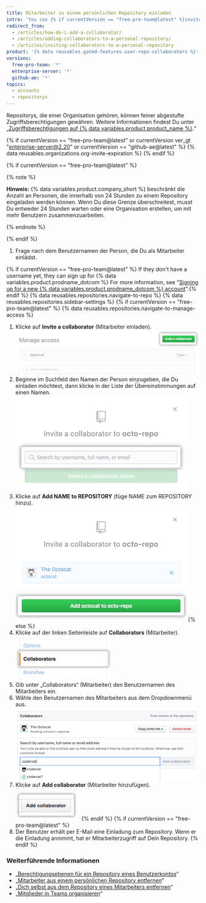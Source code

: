 ```yaml
---
title: Mitarbeiter zu einem persönlichen Repository einladen
intro: 'You can {% if currentVersion == "free-pro-team@latest" %}invite users to become{% else %}add users as{% endif %} collaborators to your personal repository.'
redirect_from:
  - /articles/how-do-i-add-a-collaborator/
  - /articles/adding-collaborators-to-a-personal-repository/
  - /articles/inviting-collaborators-to-a-personal-repository
product: '{% data reusables.gated-features.user-repo-collaborators %}'
versions:
  free-pro-team: '*'
  enterprise-server: '*'
  github-ae: '*'
topics:
  - accounts
  - repositorys
---
```


Repositorys, die einer Organisation gehören, können feiner abgestufte Zugriffsberechtigungen gewähren. Weitere Informationen findest Du unter „[Zugriffsberechtigungen auf {% data variables.product.product_name %}](/articles/access-permissions-on-github).“

{% if currentVersion == "free-pro-team@latest" or currentVersion ver_gt "enterprise-server@2.20" or currentVersion == "github-ae@latest" %}
{% data reusables.organizations.org-invite-expiration %}
{% endif %}

{% if currentVersion == "free-pro-team@latest" %}

{% note %}

**Hinweis:** {% data variables.product.company_short %} beschränkt die Anzahl an Personen, die innerhalb von 24 Stunden zu einem Repository eingeladen werden können. Wenn Du diese Grenze überschreitest, musst Du entweder 24 Stunden warten oder eine Organisation erstellen, um mit mehr Benutzern zusammenzuarbeiten.

{% endnote %}

{% endif %}

1. Frage nach dem Benutzernamen der Person, die Du als Mitarbeiter einlädst.

{% if currentVersion == "free-pro-team@latest" %} If they don't have a username yet, they can sign up for {% data variables.product.prodname_dotcom %} For more information, see "[Signing up for a new {% data variables.product.prodname_dotcom %} account](/articles/signing-up-for-a-new-github-account)".{% endif %}
{% data reusables.repositories.navigate-to-repo %}
{% data reusables.repositories.sidebar-settings %}
{% if currentVersion == "free-pro-team@latest" %}
{% data reusables.repositories.navigate-to-manage-access %}
1. Klicke auf **Invite a collaborator** (Mitarbeiter einladen). ![Schaltfläche "Invite a collaborator" (Mitarbeiter einladen)](/assets/images/help/repository/invite-a-collaborator-button.png)
2. Beginne im Suchfeld den Namen der Person einzugeben, die Du einladen möchtest, dann klicke in der Liste der Übereinstimmungen auf einen Namen. ![Suchfeld für die Eingabe des Namens der Person, die Du zu einem Repository einladen willst](/assets/images/help/repository/manage-access-invite-search-field-user.png)
3. Klicke auf **Add NAME to REPOSITORY** (füge NAME zum REPOSITORY hinzu). ![Schaltfläche, um Mitarbeiter hinzuzufügen](/assets/images/help/repository/add-collaborator-user-repo.png)
{% else %}
5. Klicke auf der linken Seitenleiste auf **Collaborators** (Mitarbeiter). ![Seitenleiste der Repository-Einstellungen, wobei „Collaborators“ (Mitarbeiter) hervorgehoben ist](/assets/images/help/repository/user-account-repo-settings-collaborators.png)
6. Gib unter „Collaborators“ (Mitarbeiter) den Benutzernamen des Mitarbeiters ein.
7. Wähle den Benutzernamen des Mitarbeiters aus dem Dropdownmenü aus. ![Dropdownmenü „Collaborator list" (Liste der Mitarbeiter)](/assets/images/help/repository/repo-settings-collab-autofill.png)
8. Klicke auf **Add collaborator** (Mitarbeiter hinzufügen). ![Schaltfläche „Add“ (Hinzufügen)](/assets/images/help/repository/repo-settings-collab-add.png)
{% endif %}
{% if currentVersion == "free-pro-team@latest" %}
9. Der Benutzer erhält per E-Mail eine Einladung zum Repository. Wenn er die Einladung annimmt, hat er Mitarbeiterzugriff auf Dein Repository.
{% endif %}

### Weiterführende Informationen

- „[Berechtigungsebenen für ein Repository eines Benutzerkontos](/articles/permission-levels-for-a-user-account-repository/#collaborator-access-for-a-repository-owned-by-a-user-account)“
- „[Mitarbeiter aus einem persönlichen Repository entfernen](/articles/removing-a-collaborator-from-a-personal-repository)“
- „[Dich selbst aus dem Repository eines Mitarbeiters entfernen](/articles/removing-yourself-from-a-collaborator-s-repository)“
- „[Mitglieder in Teams organisieren](/articles/organizing-members-into-teams)“
